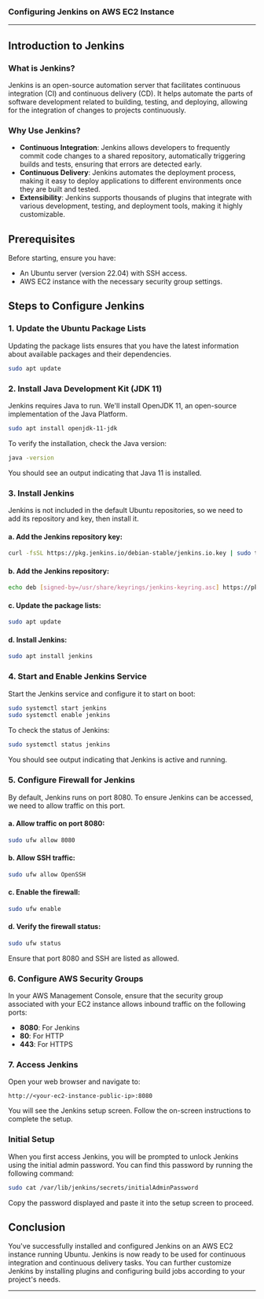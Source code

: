 ### Configuring Jenkins on AWS EC2 Instance
---
## Introduction to Jenkins
### What is Jenkins?
Jenkins is an open-source automation server that facilitates continuous integration (CI) and continuous delivery (CD). It helps automate the parts of software development related to building, testing, and deploying, allowing for the integration of changes to projects continuously.

### Why Use Jenkins?
- **Continuous Integration**: Jenkins allows developers to frequently commit code changes to a shared repository, automatically triggering builds and tests, ensuring that errors are detected early.
- **Continuous Delivery**: Jenkins automates the deployment process, making it easy to deploy applications to different environments once they are built and tested.
- **Extensibility**: Jenkins supports thousands of plugins that integrate with various development, testing, and deployment tools, making it highly customizable.

## Prerequisites
Before starting, ensure you have:
- An Ubuntu server (version 22.04) with SSH access.
- AWS EC2 instance with the necessary security group settings.

## Steps to Configure Jenkins

### 1. Update the Ubuntu Package Lists
Updating the package lists ensures that you have the latest information about available packages and their dependencies.

```bash
sudo apt update
```

### 2. Install Java Development Kit (JDK 11)
Jenkins requires Java to run. We'll install OpenJDK 11, an open-source implementation of the Java Platform.

```bash
sudo apt install openjdk-11-jdk
```

To verify the installation, check the Java version:

```bash
java -version
```

You should see an output indicating that Java 11 is installed.

### 3. Install Jenkins
Jenkins is not included in the default Ubuntu repositories, so we need to add its repository and key, then install it.

#### a. Add the Jenkins repository key:

```bash
curl -fsSL https://pkg.jenkins.io/debian-stable/jenkins.io.key | sudo tee /usr/share/keyrings/jenkins-keyring.asc > /dev/null
```

#### b. Add the Jenkins repository:

```bash
echo deb [signed-by=/usr/share/keyrings/jenkins-keyring.asc] https://pkg.jenkins.io/debian-stable binary/ | sudo tee /etc/apt/sources.list.d/jenkins.list > /dev/null
```

#### c. Update the package lists:

```bash
sudo apt update
```

#### d. Install Jenkins:

```bash
sudo apt install jenkins
```

### 4. Start and Enable Jenkins Service
Start the Jenkins service and configure it to start on boot:

```bash
sudo systemctl start jenkins
sudo systemctl enable jenkins
```

To check the status of Jenkins:

```bash
sudo systemctl status jenkins
```

You should see output indicating that Jenkins is active and running.

### 5. Configure Firewall for Jenkins
By default, Jenkins runs on port 8080. To ensure Jenkins can be accessed, we need to allow traffic on this port.

#### a. Allow traffic on port 8080:

```bash
sudo ufw allow 8080
```

#### b. Allow SSH traffic:

```bash
sudo ufw allow OpenSSH
```

#### c. Enable the firewall:

```bash
sudo ufw enable
```

#### d. Verify the firewall status:

```bash
sudo ufw status
```

Ensure that port 8080 and SSH are listed as allowed.

### 6. Configure AWS Security Groups
In your AWS Management Console, ensure that the security group associated with your EC2 instance allows inbound traffic on the following ports:
- **8080**: For Jenkins
- **80**: For HTTP
- **443**: For HTTPS

### 7. Access Jenkins
Open your web browser and navigate to:

```
http://<your-ec2-instance-public-ip>:8080
```

You will see the Jenkins setup screen. Follow the on-screen instructions to complete the setup.

### Initial Setup
When you first access Jenkins, you will be prompted to unlock Jenkins using the initial admin password. You can find this password by running the following command:

```bash
sudo cat /var/lib/jenkins/secrets/initialAdminPassword
```

Copy the password displayed and paste it into the setup screen to proceed.

## Conclusion
You've successfully installed and configured Jenkins on an AWS EC2 instance running Ubuntu. Jenkins is now ready to be used for continuous integration and continuous delivery tasks. You can further customize Jenkins by installing plugins and configuring build jobs according to your project's needs.

---

